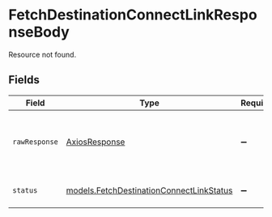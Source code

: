 # FetchDestinationConnectLinkResponseBody

Resource not found.


## Fields

| Field                                                                                      | Type                                                                                       | Required                                                                                   | Description                                                                                | Example                                                                                    |
| ------------------------------------------------------------------------------------------ | ------------------------------------------------------------------------------------------ | ------------------------------------------------------------------------------------------ | ------------------------------------------------------------------------------------------ | ------------------------------------------------------------------------------------------ |
| `rawResponse`                                                                              | [AxiosResponse](https://axios-http.com/docs/res_schema)                                    | :heavy_minus_sign:                                                                         | Raw HTTP response; suitable for custom response parsing                                    |                                                                                            |
| `status`                                                                                   | [models.FetchDestinationConnectLinkStatus](../models/fetchdestinationconnectlinkstatus.md) | :heavy_minus_sign:                                                                         | HTTP status code.                                                                          | 404                                                                                        |